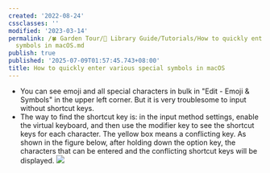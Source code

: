 ```yaml
---
created: '2022-08-24'
cssclasses: ''
modified: '2023-03-14'
permalink: /🍀 Garden Tour/🧰 Library Guide/Tutorials/How to quickly enter various special
  symbols in macOS.md
publish: true
published: '2025-07-09T01:57:45.743+08:00'
title: How to quickly enter various special symbols in macOS
---
```

- You can see emoji and all special characters in bulk in "Edit - Emoji & Symbols" in the upper left corner. But it is very troublesome to input without shortcut keys.
- The way to find the shortcut key is: in the input method settings, enable the virtual keyboard, and then use the modifier key to see the shortcut keys for each character. The yellow box means a conflicting key.
As shown in the figure below, after holding down the option key, the characters that can be entered and the conflicting shortcut keys will be displayed.
![](https://img2.oldwinter.top/202208241840832.png) 
